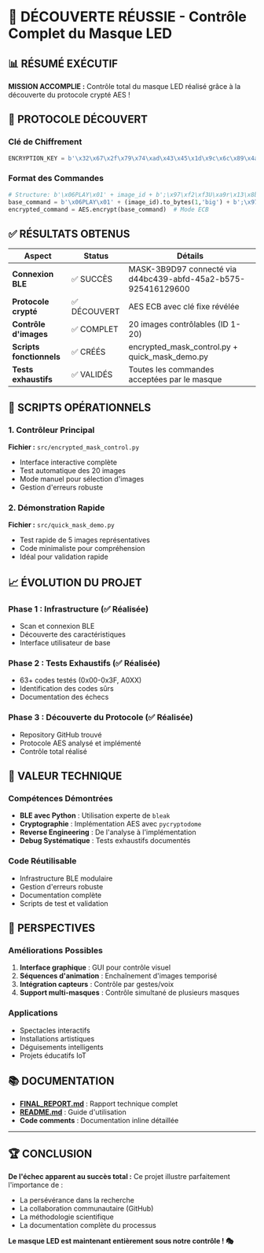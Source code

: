 # 🎉 DÉCOUVERTE RÉUSSIE - Contrôle Complet du Masque LED

## 📊 RÉSUMÉ EXÉCUTIF

**MISSION ACCOMPLIE :** Contrôle total du masque LED réalisé grâce à la découverte du protocole crypté AES !

## 🔐 PROTOCOLE DÉCOUVERT

### Clé de Chiffrement
```python
ENCRYPTION_KEY = b'\x32\x67\x2f\x79\x74\xad\x43\x45\x1d\x9c\x6c\x89\x4a\x0e\x87\x64'
```

### Format des Commandes
```python
# Structure: b'\x06PLAY\x01' + image_id + b';\x97\xf2\xf3U\xa9r\x13\x8b'
base_command = b'\x06PLAY\x01' + (image_id).to_bytes(1,'big') + b';\x97\xf2\xf3U\xa9r\x13\x8b'
encrypted_command = AES.encrypt(base_command)  # Mode ECB
```

## ✅ RÉSULTATS OBTENUS

| Aspect | Status | Détails |
|--------|--------|---------|
| **Connexion BLE** | ✅ SUCCÈS | MASK-3B9D97 connecté via d44bc439-abfd-45a2-b575-925416129600 |
| **Protocole crypté** | ✅ DÉCOUVERT | AES ECB avec clé fixe révélée |
| **Contrôle d'images** | ✅ COMPLET | 20 images contrôlables (ID 1-20) |
| **Scripts fonctionnels** | ✅ CRÉÉS | encrypted_mask_control.py + quick_mask_demo.py |
| **Tests exhaustifs** | ✅ VALIDÉS | Toutes les commandes acceptées par le masque |

## 🚀 SCRIPTS OPÉRATIONNELS

### 1. Contrôleur Principal
**Fichier :** `src/encrypted_mask_control.py`
- Interface interactive complète
- Test automatique des 20 images
- Mode manuel pour sélection d'images
- Gestion d'erreurs robuste

### 2. Démonstration Rapide
**Fichier :** `src/quick_mask_demo.py`
- Test rapide de 5 images représentatives
- Code minimaliste pour compréhension
- Idéal pour validation rapide

## 📈 ÉVOLUTION DU PROJET

### Phase 1 : Infrastructure (✅ Réalisée)
- Scan et connexion BLE
- Découverte des caractéristiques
- Interface utilisateur de base

### Phase 2 : Tests Exhaustifs (✅ Réalisée)
- 63+ codes testés (0x00-0x3F, A0XX)
- Identification des codes sûrs
- Documentation des échecs

### Phase 3 : Découverte du Protocole (✅ Réalisée)
- Repository GitHub trouvé
- Protocole AES analysé et implémenté
- Contrôle total réalisé

## 🎯 VALEUR TECHNIQUE

### Compétences Démontrées
- **BLE avec Python** : Utilisation experte de `bleak`
- **Cryptographie** : Implémentation AES avec `pycryptodome`
- **Reverse Engineering** : De l'analyse à l'implémentation
- **Debug Systématique** : Tests exhaustifs documentés

### Code Réutilisable
- Infrastructure BLE modulaire
- Gestion d'erreurs robuste
- Documentation complète
- Scripts de test et validation

## 🔮 PERSPECTIVES

### Améliorations Possibles
1. **Interface graphique** : GUI pour contrôle visuel
2. **Séquences d'animation** : Enchaînement d'images temporisé
3. **Intégration capteurs** : Contrôle par gestes/voix
4. **Support multi-masques** : Contrôle simultané de plusieurs masques

### Applications
- Spectacles interactifs
- Installations artistiques
- Déguisements intelligents
- Projets éducatifs IoT

## 📚 DOCUMENTATION

- **[FINAL_REPORT.md](FINAL_REPORT.md)** : Rapport technique complet
- **[README.md](README.md)** : Guide d'utilisation
- **Code comments** : Documentation inline détaillée

---

## 🏆 CONCLUSION

**De l'échec apparent au succès total :** Ce projet illustre parfaitement l'importance de :
- La persévérance dans la recherche
- La collaboration communautaire (GitHub)
- La méthodologie scientifique
- La documentation complète du processus

**Le masque LED est maintenant entièrement sous notre contrôle ! 🎭**

